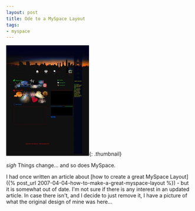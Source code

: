 ```yaml
---
layout: post
title: Ode to a MySpace Layout
tags:
- myspace
---
```

[![](/uploads/2008/myspace-225x300.jpg)](/uploads/2008//myspace.jpg){: .thumbnail}

*sigh* Things change... and so does MySpace.

I had once written an article about [how to create a great MySpace Layout]({% post_url 2007-04-04-how-to-make-a-great-myspace-layout %}) - but it is somewhat out of date.  I'm not sure if there is any interest in an updated article.  In case there isn't, and I decide to just remove it, I have a picture of what the original design of mine was here...
  
  

  
  

  
  

  
  

  
  

  
  

  
  

  
  

  
  

  
  

  
  

